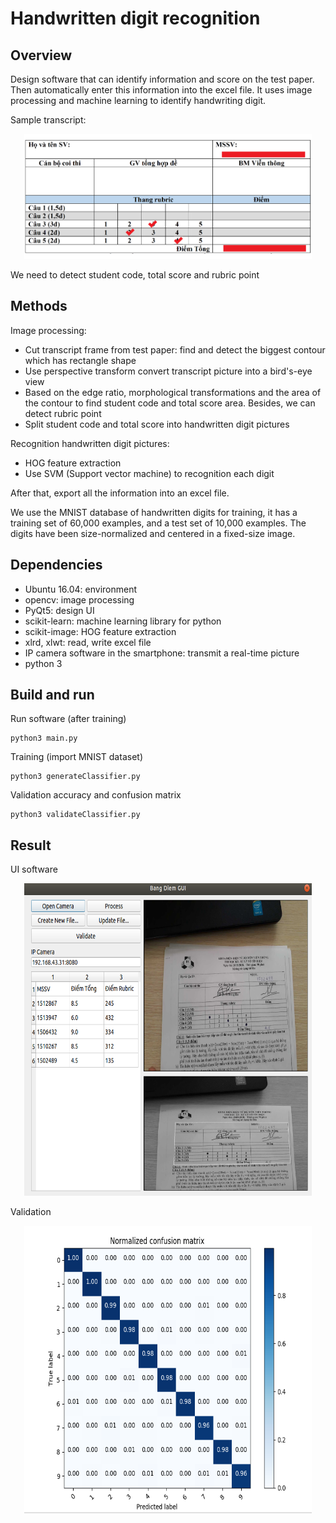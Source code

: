 # Handwritten digit recognition

## Overview
Design software that can identify information and score on the test paper. Then automatically enter this information into the excel file. It uses image processing and machine learning to identify handwriting digit.

Sample transcript: 
<p align="center">
  <img width="460" height="200" src="https://github.com/dangthanhtung305/handwritten_digit_recognition/blob/master/image/transcript.png">
</p>

We need to detect student code, total score and rubric point

## Methods
Image processing: 
- Cut transcript frame from test paper: find and detect the biggest contour which has rectangle shape
- Use perspective transform convert transcript picture into a bird's-eye view
- Based on the edge ratio, morphological transformations and the area of the contour to find student code and total score area. Besides, we can detect rubric point
- Split student code and total score into handwritten digit pictures

Recognition handwritten digit pictures:
- HOG feature extraction
- Use SVM (Support vector machine) to recognition each digit

After that, export all the information into an excel file.

We use the MNIST database of handwritten digits for training, it has a training set of 60,000 examples, and a test set of 10,000 examples. The digits have been size-normalized and centered in a fixed-size image.

## Dependencies
- Ubuntu 16.04: environment
- opencv: image processing
- PyQt5: design UI
- scikit-learn: machine learning library for python
- scikit-image: HOG feature extraction
- xlrd, xlwt: read, write excel file
- IP camera software in the smartphone: transmit a real-time picture
- python 3

## Build and run
Run software (after training)
```
python3 main.py
```
Training (import MNIST dataset)
```
python3 generateClassifier.py
```
Validation accuracy and confusion matrix
```
python3 validateClassifier.py
```
## Result
UI software
<p align="center">
  <img width="460" height="500" src="https://github.com/dangthanhtung305/handwritten_digit_recognition/blob/master/image/GUI.png">
</p>

Validation
<p align="center">
  <img width="460" height="460" src="https://github.com/dangthanhtung305/handwritten_digit_recognition/blob/master/image/confusion_maxtrix.png">
  
  
</p>
